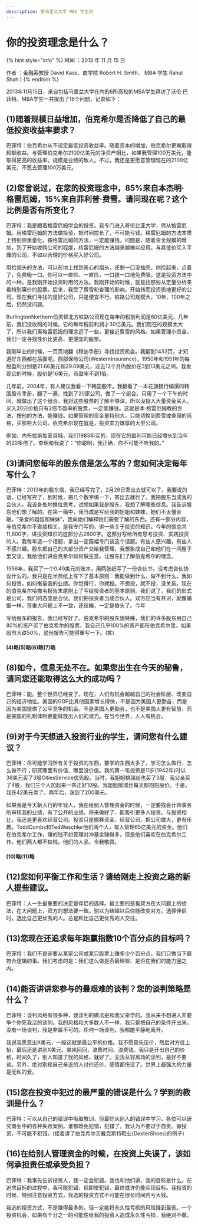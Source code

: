 ```yaml
---
description: 答马里兰大学 MBA 学生问
---
```


# 你的投资理念是什么？

{% hint style="info" %}
时间 ：2013 年 11 月 15 日

作者 ：金融系教授 David Kass、商学院 Robert H. Smith、 MBA 学生 Rahul Shah )
{% endhint %}

2013年11月15日，来自包括马里兰大学在内的8所高校的MBA学生拜访了沃伦·巴菲特。MBA学生一共提出了16个问题，记录如下：

## (1)随着规模日益增加，伯克希尔是否降低了自己的最低投资收益率要求？ <a href="#id-1-sui-zhuo-gui-mo-ri-yi-zeng-jia-bo-ke-xi-er-shi-fou-jiang-di-le-zi-ji-de-zui-di-tou-zi-shou-yi-s" id="id-1-sui-zhuo-gui-mo-ri-yi-zeng-jia-bo-ke-xi-er-shi-fou-jiang-di-le-zi-ji-de-zui-di-tou-zi-shou-yi-s"></a>

巴菲特：伯克希尔从不设定最低投资收益率。随着资本的增加，伯克希尔更难取得超额收益。与管理伯克希尔2100亿美元的净资产相比，如果我管理100万美元，能取得更高的收益率。规模是业绩的敌人。不过，我还是更愿意管理现在的2100亿美元，不愿去管理100万美元。

## (2)您曾说过，在您的投资理念中，85%来自本杰明·格雷厄姆，15%来自菲利普·费雪。请问现在呢？这个比例是否有所变化？ <a href="#id-2-nin-zeng-shuo-guo-zai-nin-de-tou-zi-li-nian-zhong-85-lai-zi-ben-jie-ming-ge-leiemu-15-lai-zi-fe" id="id-2-nin-zeng-shuo-guo-zai-nin-de-tou-zi-li-nian-zhong-85-lai-zi-ben-jie-ming-ge-leiemu-15-lai-zi-fe"></a>

巴菲特：我是跟着格雷厄姆学会的投资。我专门进入哥伦比亚大学，师从格雷厄姆。用格雷厄姆的方法做投资，把时间拉长了，不可能亏钱。格雷厄姆的方法本质上特别侧重量化，按格雷厄姆的方法，一定能赚钱。问题是，随着资金规模的增加，到了开始收购公司的程度，格雷厄姆的方法越来越难以应用。与其低价买入平庸的公司，不如以合理的价格买入好公司。

用捡烟头的方法，可以在地上找到恶心的烟头，还剩一口没抽完，你捡起来，点着了，免费吸一口。你可以一直捡、一直捡，一口接一口地免费吸。这是投资方法中的一种，是我刚开始投资时用的方法。我刚开始的时候，就是找那些从定量分析来看特别廉价的股票。后来，我受了费雪和查理的影响，开始转而投资质地更好的公司。现在我们寻找的是好公司，只是便宜不行。铁路公司规模大，10年、100年之后，仍然没问题。

BurlingtonNorthern伯灵顿北方铁路公司现在每年的税前利润是60亿美元，几年前，我们没收购的时候，它的每年税前利润才30亿美元。我们现在的规模太大了，所以我们离格雷厄姆的理念远了一些，更接近费雪的风格。如果管理小资金，我们一定寻找性价比更高、更便宜的股票。

我刚毕业的时候，一页页地翻《穆迪手册》寻找投资机会。我翻到1433页，才知道好东西都在后面呢。西部保险公司(WesternInsurance)，1950年和1951年的每股盈利分别是21.66美元和29.09美元，过去12个月内股价在3到13美元之间。我发现它的时候，股价是16美元，市盈率不到1倍。

几年前，2004年，有人建议我看一下韩国股市。我翻看了一本花旗银行编撰的韩国股市手册，翻了一遍，找到了20家公司，做了一个组合。只用了一个下午的时间，就做出了这个组合。我对这些股票的了解不够深，所以没投入大量资金买入。买入20只价格只有2倍市盈率的股票，一定能赚钱。这就是本·格雷厄姆教的方法，按他的方法，能赚钱。如果管理的资金量特别大，只能切换到费雪或查理的风格，买那些大公司。伯克希尔现在就是，投资实力雄厚的大型公司。

例如，内布拉斯加家具城，我们1983年买的，现在它的盈利可能已经增长到当年的20多倍了。查理和我说了：“你聪明，我正确，你不可能不听我的。”

## (3)请问您每年的股东信是怎么写的？您如何决定每年写什么？ <a href="#id-3-qing-wen-nin-mei-nian-de-gu-dong-xin-shi-zen-mo-xie-de-nin-ru-he-jue-ding-mei-nian-xie-shi-mo" id="id-3-qing-wen-nin-mei-nian-de-gu-dong-xin-shi-zen-mo-xie-de-nin-ru-he-jue-ding-mei-nian-xie-shi-mo"></a>

巴菲特：2013年的股东信，我已经写完了，2月28日寄出去就可以了。我要说的话，已经写完了，到时候，把几个数字填一下，寄出去就行了。我把股东当成我的合伙人。我设身处地换位思考，试想如果我是股东，我想了解哪些信息。我告诉股东他们想了解的。在第一稿中，我当成是写给我的姐姐和妹妹，她们不太懂金融。“亲爱的姐姐和妹妹”，我向她们解释她们需要了解的东西。还有一部分内容，与伯克希尔不直接相关，是我专门写的，讲一些关于投资的知识。今年的信总共11,500字，讲投资知识的这部分占2600字。这部分写给所有思考投资、实践投资的人。我每年选一个话题，拿出一定篇幅专门谈这个话题。有些人感兴趣，有些人不感兴趣。股东把自己的大部分资产交给我管理，我想象成自己和他们在一间屋子里交谈，我给他们讲伯克希尔如何做生意，让股东们了解伯克希尔的理念。

1956年，我买了一个0.49美元的账本，用两张纸写了一份合伙书，没考虑合伙协议什么的。我只是在半页纸上写下了基本原则：我能做到什么、做不到什么。我如何投资，如何衡量我的业绩。你觉得行，你就投。不想投，就不投，没关系。现在的伯克希尔哈撒韦报告末尾附上了写给投资者的基本原则。我们说了，我们的形式是公司，我们的态度是合伙。我们把投资者当成合伙人。双方应当有共识，就像婚姻一样。在重大问题上不一致，还结婚，一定是昏头了。今年

写给股东的报告，我已经写好了。伯克希尔的股东很特殊，我们的许多股东用自己80%的资产买了伯克希尔的股票，我自己几乎100%的资产都在伯克希尔里。如果股市大跌50%，这份报告可能得重写一下。(笑)

#### (4)略(5)略(6)略(7)略

## (8)如今，信息无处不在。如果您出生在今天的秘鲁，请问您还能取得这么大的成功吗？ <a href="#id-8-ru-jin-xin-xi-wu-chu-bu-zai-ru-guo-nin-chu-sheng-zai-jin-tian-de-mi-lu-qing-wen-nin-huan-neng-q" id="id-8-ru-jin-xin-xi-wu-chu-bu-zai-ru-guo-nin-chu-sheng-zai-jin-tian-de-mi-lu-qing-wen-nin-huan-neng-q"></a>

巴菲特：能。整个世界已经变了。现在，人们有机会超越自己的社会阶层、改变自己的经济地位。美国的GDP比其他国家增长得快，不是因为美国人更勤奋，而是因为美国提供了公平竞争的机会。不是美国人更勤劳，也不是美国人更有智慧，而是美国的机制体制更能释放出人们的潜力。在当今世界，人人有机会。

## (9)对于今天想进入投资行业的学生，请问您有什么建议？ <a href="#id-9-dui-yu-jin-tian-xiang-jin-ru-tou-zi-hang-ye-de-xue-sheng-qing-wen-nin-you-shi-mo-jian-yi" id="id-9-dui-yu-jin-tian-xiang-jin-ru-tou-zi-hang-ye-de-xue-sheng-qing-wen-nin-you-shi-mo-jian-yi"></a>

巴菲特：尽可能学习所有关于投资的东西，要学的东西太多了。学习怎么做行、怎么做不行；研究哪里有价值、哪里没价值。我的第一笔投资是11岁(1942年)时以38美元买了3股CitiesService优先股。当时，我姐姐桃瑞丝也买了3股，我父亲买了4股，我们三个人加起来一共正好10股。我姐姐桃瑞丝每天都抱怨股价。于是，我在42美元卖了。两年后，涨到了200美元。

如果我是今天新入行的年轻人，我在给别人管理资金的时候，一定要找会计师事务所审核我的业绩，有了公开的业绩，将来做好了，能吸引更多人投资。与投资相比，我还是更喜欢经营公司。投资只是挪移资金，经营公司，把公司做大，更有乐趣。ToddCombs和TedWeschler他们两个人，每人管理65亿美元的资金。他们在伯克希尔工作，赚的钱不如管理对冲基金赚得多，但是他们喜欢在伯克希尔工作。他们两人都不缺钱。他们的人品，令我敬佩。

#### (10)略(11)略 <a href="#id-10-lve-11-lve" id="id-10-lve-11-lve"></a>

## (12)您如何平衡工作和生活？请给刚走上投资之路的新人提些建议。

巴菲特：人一生最重要的决定是伴侣的选择。最主要的是看双方在大问题上的想法，在大问题上，双方的想法要一致。别以为结婚以后你能改变对方。选择伴侣时，选比自己更优秀的人。总是和比自己更优秀的人交往。

## (13)您现在还追求每年跑赢指数10个百分点的目标吗？ <a href="#id-13-nin-xian-zai-huan-zhui-qiu-mei-nian-pao-ying-zhi-shu-10-ge-bai-fen-dian-de-mu-biao-ma" id="id-13-nin-xian-zai-huan-zhui-qiu-mei-nian-pao-ying-zhi-shu-10-ge-bai-fen-dian-de-mu-biao-ma"></a>

巴菲特：我们不是非要从某家公司或某只股票上赚多少个百分点。我们只做当下最符合逻辑的事。我们考虑的是：我们这么做是否最理智、是否在我们的能力圈之内。

## (14)能否讲讲您参与的最艰难的谈判？您的谈判策略是什么？ <a href="#id-14-neng-fou-jiang-jiang-nin-can-yu-de-zui-jian-nan-de-tan-pan-nin-de-tan-pan-ce-lve-shi-shi-mo" id="id-14-neng-fou-jiang-jiang-nin-can-yu-de-zui-jian-nan-de-tan-pan-nin-de-tan-pan-ce-lve-shi-shi-mo"></a>

巴菲特：谈判风格有很多种，我谈判的做法是和我父亲学的。我从来不想进入非要争个你死我活的谈判。我的风格和大多数人不一样，我只是把自己的条件开出来。没有一场谈判，我是非赢不可的。任何一场谈判，我都能平静地离开。

我说我愿意出X美元，一般这就是最公平的价格。我不愿意先压价，然后对方往上抬，最后还是讲到X美元。来来回回，浪费时间、浪费钱。我只是开出自己的价格，时间久了，别人知道了我的风格，就好了。无法从容离场的谈判，最好不要谈。另外，绝对别和自己亲近的人讨价还价，感情都伤没了。世界上最强大的力量是无私的爱。

## (15)您在投资中犯过的最严重的错误是什么？学到的教训是什么？ <a href="#id-15-nin-zai-tou-zi-zhong-fan-guo-de-zui-yan-zhong-de-cuo-wu-shi-shi-mo-xue-dao-de-jiao-xun-shi-shi" id="id-15-nin-zai-tou-zi-zhong-fan-guo-de-zui-yan-zhong-de-cuo-wu-shi-shi-mo-xue-dao-de-jiao-xun-shi-shi"></a>

巴菲特：可以从自己的错误中吸取教训，但最好从别人的错误中学习。各位可以研究商业中的各种失败案例。谁都难免犯错，犯错了，我认为不要过于自责。做投资，不可能不犯错。(接着讲了伯克希尔买戴克斯特鞋业(DexterShoes)的例子)

## (16)在给别人管理资金的时候，在投资上失误了，该如何承担责任或承受负担？ <a href="#id-16-zai-gei-bie-ren-guan-li-zi-jin-de-shi-hou-zai-tou-zi-shang-shi-wu-le-gai-ru-he-cheng-dan-ze-re" id="id-16-zai-gei-bie-ren-guan-li-zi-jin-de-shi-hou-zai-tou-zi-shang-shi-wu-le-gai-ru-he-cheng-dan-ze-re"></a>

巴菲特：我事先告诉投资人，我一定会犯错。我也和他们讲，我的目标是什么。在追求目标的过程中，我可能犯错，但即使犯错，最终或许仍能实现目标。我投资的时候，特别注意投资方式，我选的投资方式不可能在很长时间内亏大钱。

我选的投资方式，不是赚得最多的，但一定能将永久性亏损的风险降到最低。一个投资机会，如果有千分之一的可能性给我的投资人造成永久性亏损，我绝对不做。

